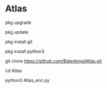 # Atlas

pkg upgrade

pkg update

pkg install git 

pkg install python3

git clone https://github.com/Balenking/Atlas.git

cd Atlas

python3 Atlas_enc.py


